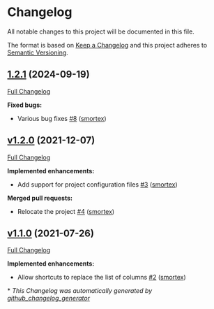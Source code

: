# Changelog

All notable changes to this project will be documented in this file.

The format is based on [Keep a Changelog](https://keepachangelog.com/en/1.0.0/)
and this project adheres to [Semantic Versioning](https://semver.org/spec/v2.0.0.html).

## [1.2.1](https://github.com/opus-codium/motoko/tree/1.2.1) (2024-09-19)

[Full Changelog](https://github.com/opus-codium/motoko/compare/v1.2.0...1.2.1)

**Fixed bugs:**

- Various bug fixes [\#8](https://github.com/opus-codium/motoko/pull/8) ([smortex](https://github.com/smortex))

## [v1.2.0](https://github.com/opus-codium/motoko/tree/v1.2.0) (2021-12-07)

[Full Changelog](https://github.com/opus-codium/motoko/compare/v1.1.0...v1.2.0)

**Implemented enhancements:**

- Add support for project configuration files [\#3](https://github.com/opus-codium/motoko/pull/3) ([smortex](https://github.com/smortex))

**Merged pull requests:**

- Relocate the project [\#4](https://github.com/opus-codium/motoko/pull/4) ([smortex](https://github.com/smortex))

## [v1.1.0](https://github.com/opus-codium/motoko/tree/v1.1.0) (2021-07-26)

[Full Changelog](https://github.com/opus-codium/motoko/compare/v1.0.0...v1.1.0)

**Implemented enhancements:**

- Allow shortcuts to replace the list of columns [\#2](https://github.com/opus-codium/motoko/pull/2) ([smortex](https://github.com/smortex))



\* *This Changelog was automatically generated by [github_changelog_generator](https://github.com/github-changelog-generator/github-changelog-generator)*
